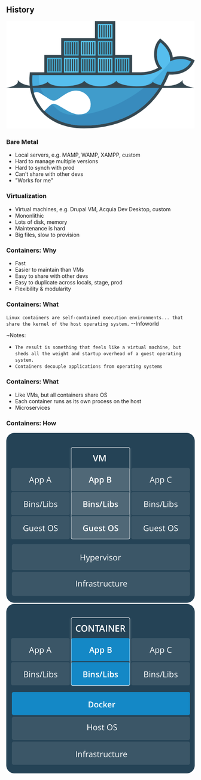 ## History

![Drupal on Docker](slides/img/docker-drupal.png)


### Bare Metal

* Local servers, e.g. MAMP, WAMP, XAMPP, custom
* Hard to manage multiple versions
* Hard to synch with prod
* Can't share with other devs
* "Works for me"


### Virtualization

* Virtual machines, e.g. Drupal VM, Acquia Dev Desktop, custom
* Mononlithic
* Lots of disk, memory
* Maintenance is hard
* Big files, slow to provision


### Containers: Why

* Fast
* Easier to maintain than VMs
* Easy to share with other devs
* Easy to duplicate across locals, stage, prod
* Flexibility & modularity


### Containers: What

`Linux containers are self-contained execution environments... that share the kernel of the host operating system.`
--Infoworld

~Notes:
* `The result is something that feels like a virtual machine, but sheds all the weight and startup overhead of a guest operating system.`
* `Containers decouple applications from operating systems`


### Containers: What

* Like VMs, but all containers share OS
* Each container runs as its own process on the host
* Microservices


### Containers: How

![VM architecture](slides/img/docker.com-VM@2x.png)
![container architecture](slides/img/docker.com-Container@2x.png)

